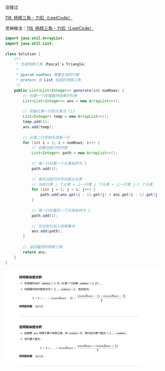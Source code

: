 



没做过



[118. 杨辉三角 - 力扣（LeetCode）](https://leetcode.cn/problems/pascals-triangle/description/?envType=study-plan-v2&envId=top-100-liked)





灵神做法：[118. 杨辉三角 - 力扣（LeetCode）](https://leetcode.cn/problems/pascals-triangle/?envType=study-plan-v2&envId=top-100-liked)



```java
import java.util.ArrayList;
import java.util.List;

class Solution {
    /**
     * 生成杨辉三角（Pascal's Triangle）
     *
     * @param numRows 需要生成的行数
     * @return 由 List 组成的杨辉三角
     */
    public List<List<Integer>> generate(int numRows) {
        // 创建一个存储最终结果的列表
        List<List<Integer>> ans = new ArrayList<>();
        
        // 初始化第一行的元素为 [1]
        List<Integer> temp = new ArrayList<>();
        temp.add(1);
        ans.add(temp);

        // 从第二行开始生成每一行
        for (int i = 1; i < numRows; i++) {
            // 创建当前行的列表
            List<Integer> path = new ArrayList<>();
            
            // 每一行的第一个元素始终为 1
            path.add(1);

            // 填充当前行的中间部分元素
            // 当前行第 j 个元素 = 上一行第 j 个元素 + 上一行第 j-1 个元素
            for (int j = 1; j < i; j++) {
                path.add(ans.get(i - 1).get(j) + ans.get(i - 1).get(j - 1));
            }

            // 每一行的最后一个元素始终为 1
            path.add(1);

            // 将当前行加入结果集中
            ans.add(path);
        }

        // 返回最终的杨辉三角
        return ans;
    }
}

```



![{14E3ABF1-0A4A-4CAE-B020-1EDFAFF9F9EC}](assets/{14E3ABF1-0A4A-4CAE-B020-1EDFAFF9F9EC}.png)